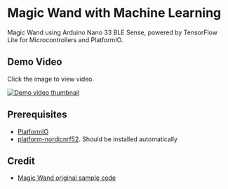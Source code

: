 # Magic Wand with Machine Learning

Magic Wand using Arduino Nano 33 BLE Sense, powered by TensorFlow Lite for Microcontrollers and PlatformIO.

## Demo Video

Click the image to view video.

[![Demo video thumbnail](http://i3.ytimg.com/vi/Lfv3WJnYhX0/hqdefault.jpg)](https://www.youtube.com/watch?v=Lfv3WJnYhX0)

## Prerequisites

* [PlatformIO](http://platformio.org/)
* [platform-nordicnrf52](https://github.com/platformio/platform-nordicnrf52). Should be installed automatically

## Credit

* [Magic Wand original sample code]([exercises/intro.md](https://github.com/tensorflow/tensorflow/tree/master/tensorflow/lite/micro/examples/magic_wand))

